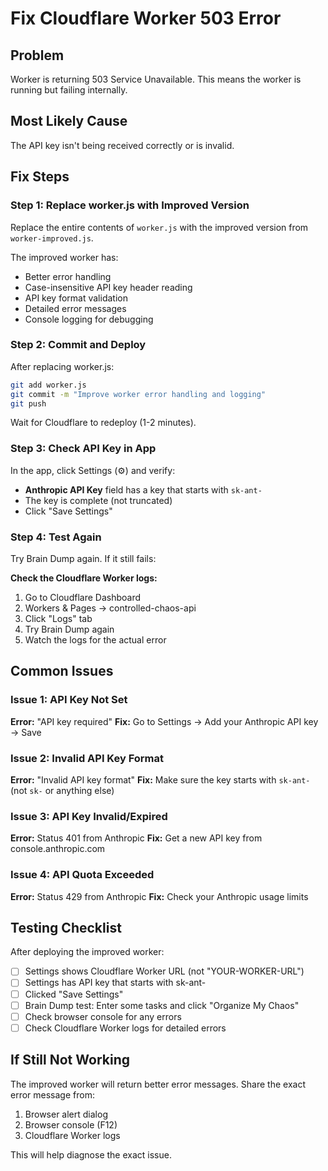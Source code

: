 # Fix Cloudflare Worker 503 Error

## Problem
Worker is returning 503 Service Unavailable. This means the worker is running but failing internally.

## Most Likely Cause
The API key isn't being received correctly or is invalid.

## Fix Steps

### Step 1: Replace worker.js with Improved Version

Replace the entire contents of `worker.js` with the improved version from `worker-improved.js`.

The improved worker has:
- Better error handling
- Case-insensitive API key header reading
- API key format validation
- Detailed error messages
- Console logging for debugging

### Step 2: Commit and Deploy

After replacing worker.js:
```bash
git add worker.js
git commit -m "Improve worker error handling and logging"
git push
```

Wait for Cloudflare to redeploy (1-2 minutes).

### Step 3: Check API Key in App

In the app, click Settings (⚙️) and verify:
- **Anthropic API Key** field has a key that starts with `sk-ant-`
- The key is complete (not truncated)
- Click "Save Settings"

### Step 4: Test Again

Try Brain Dump again. If it still fails:

**Check the Cloudflare Worker logs:**
1. Go to Cloudflare Dashboard
2. Workers & Pages → controlled-chaos-api
3. Click "Logs" tab
4. Try Brain Dump again
5. Watch the logs for the actual error

## Common Issues

### Issue 1: API Key Not Set
**Error:** "API key required"
**Fix:** Go to Settings → Add your Anthropic API key → Save

### Issue 2: Invalid API Key Format
**Error:** "Invalid API key format"
**Fix:** Make sure the key starts with `sk-ant-` (not `sk-` or anything else)

### Issue 3: API Key Invalid/Expired
**Error:** Status 401 from Anthropic
**Fix:** Get a new API key from console.anthropic.com

### Issue 4: API Quota Exceeded
**Error:** Status 429 from Anthropic
**Fix:** Check your Anthropic usage limits

## Testing Checklist

After deploying the improved worker:
- [ ] Settings shows Cloudflare Worker URL (not "YOUR-WORKER-URL")
- [ ] Settings has API key that starts with sk-ant-
- [ ] Clicked "Save Settings"
- [ ] Brain Dump test: Enter some tasks and click "Organize My Chaos"
- [ ] Check browser console for any errors
- [ ] Check Cloudflare Worker logs for detailed errors

## If Still Not Working

The improved worker will return better error messages. Share the exact error message from:
1. Browser alert dialog
2. Browser console (F12)
3. Cloudflare Worker logs

This will help diagnose the exact issue.
